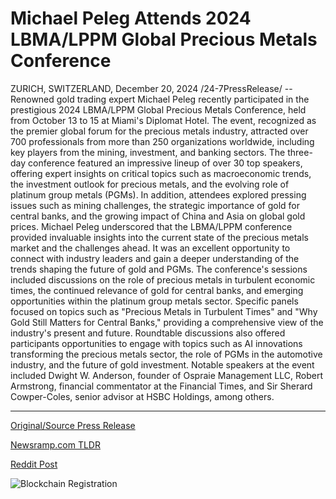 # Michael Peleg Attends 2024 LBMA/LPPM Global Precious Metals Conference

ZURICH, SWITZERLAND, December 20, 2024 /24-7PressRelease/ -- Renowned gold trading expert Michael Peleg recently participated in the prestigious 2024 LBMA/LPPM Global Precious Metals Conference, held from October 13 to 15 at Miami's Diplomat Hotel. The event, recognized as the premier global forum for the precious metals industry, attracted over 700 professionals from more than 250 organizations worldwide, including key players from the mining, investment, and banking sectors.  The three-day conference featured an impressive lineup of over 30 top speakers, offering expert insights on critical topics such as macroeconomic trends, the investment outlook for precious metals, and the evolving role of platinum group metals (PGMs). In addition, attendees explored pressing issues such as mining challenges, the strategic importance of gold for central banks, and the growing impact of China and Asia on global gold prices.  Michael Peleg underscored that the LBMA/LPPM conference provided invaluable insights into the current state of the precious metals market and the challenges ahead. It was an excellent opportunity to connect with industry leaders and gain a deeper understanding of the trends shaping the future of gold and PGMs.  The conference's sessions included discussions on the role of precious metals in turbulent economic times, the continued relevance of gold for central banks, and emerging opportunities within the platinum group metals sector. Specific panels focused on topics such as "Precious Metals in Turbulent Times" and "Why Gold Still Matters for Central Banks," providing a comprehensive view of the industry's present and future.  Roundtable discussions also offered participants opportunities to engage with topics such as AI innovations transforming the precious metals sector, the role of PGMs in the automotive industry, and the future of gold investment.  Notable speakers at the event included Dwight W. Anderson, founder of Ospraie Management LLC, Robert Armstrong, financial commentator at the Financial Times, and Sir Sherard Cowper-Coles, senior advisor at HSBC Holdings, among others. 

---

[Original/Source Press Release](https://www.24-7pressrelease.com/press-release/517287/michael-peleg-attends-2024-lbmalppm-global-precious-metals-conference)
                    

[Newsramp.com TLDR](https://newsramp.com/curated-news/renowned-gold-trading-expert-michael-peleg-shares-insights-at-2024-lbma-lppm-global-precious-metals-conference/83daf3e46f696c9fbcae039640e00dc7) 

 



[Reddit Post](https://www.reddit.com/r/BlockchainWeb3New/comments/1hif9nh/renowned_gold_trading_expert_michael_peleg_shares/) 



![Blockchain Registration](https://cdn.newsramp.app/24-7PressRelease/qrcode/2412/20/archptii.webp)